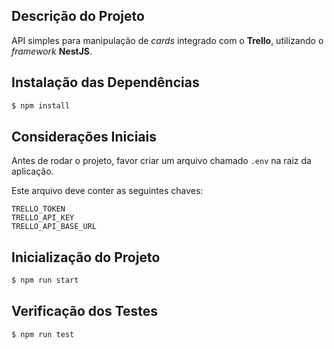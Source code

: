 ## Descrição do Projeto

API simples para manipulação de *cards* integrado com o **Trello**, utilizando o *framework* **NestJS**.


## Instalação das Dependências

```bash
$ npm install
```

## Considerações Iniciais

Antes de rodar o projeto, favor criar um arquivo chamado `.env` na raiz da aplicação.

Este arquivo deve conter as seguintes chaves:

```
TRELLO_TOKEN
TRELLO_API_KEY
TRELLO_API_BASE_URL
```

## Inicialização do Projeto

```bash
$ npm run start
```

## Verificação dos Testes

```bash
$ npm run test
```
